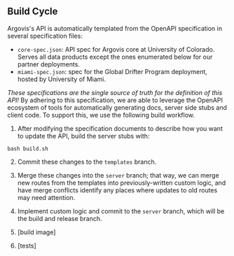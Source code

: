 ## Build Cycle

Argovis's API is automatically templated from the OpenAPI specification in several specification files:

 - `core-spec.json`: API spec for Argovis core at University of Colorado. Serves all data products except the ones enumerated below for our partner deployments.
 - `miami-spec.json`: spec for the Global Drifter Program deployment, hosted by University of Miami.

_These specifications are the single source of truth for the definition of this API!_ By adhering to this specification, we are able to leverage the OpenAPI ecosystem of tools for automatically generating docs, server side stubs and client code. To support this, we use the following build workflow.

1. After modifying the specification documents to describe how you want to update the API, build the server stubs with:

```
bash build.sh
```

2. Commit these changes to the `templates` branch.

3. Merge these changes into the `server` branch; that way, we can merge new routes from the templates into previously-written custom logic, and have merge conflicts identify any places where updates to old routes may need attention.

4. Implement custom logic and commit to the `server` branch, which will be the build and release branch.

5. [build image]

6. [tests]
